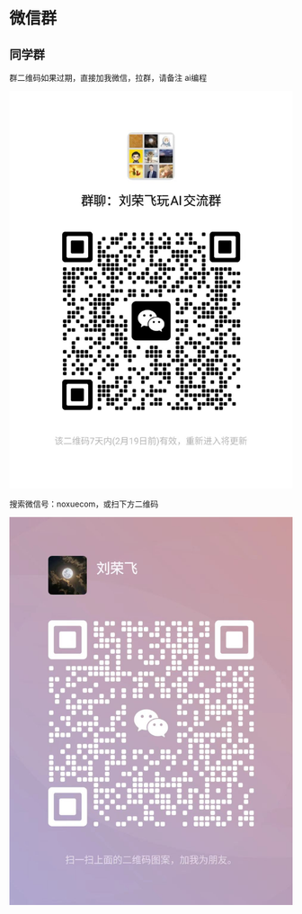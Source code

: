 # 微信群

## 同学群

群二维码如果过期，直接加我微信，拉群，请备注 ai编程

![微信群](./images/group.jpg)

搜索微信号：noxuecom，或扫下方二维码


![微信号：noxuecom](./images/noxuecom.jpg)
